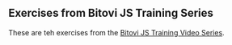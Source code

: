 Exercises from Bitovi JS Training Series
---
These are teh exercises from the [Bitovi JS Training Video Series](https://www.youtube.com/playlist?list=PL--xV5crGpX_sNPH8WfBlc04cm5c9E_0i).
